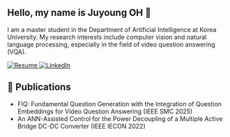## Hello, my name is Juyoung OH 👋
I am a master student in the Department of Artificial Intelligence at Korea University. My research interests include computer vision and natural language processing, especially in the field of video question answering (VQA).

<p align="left">
  <a href="./CV_JuyoungOh_company.pdf" target="_blank">
    <img src="https://img.shields.io/badge/Resume%20Download-blue?style=flat-square" alt="Resume">
  </a>
  <a href="https://www.linkedin.com/in/juyoung-oh-102aa31a0" target="_blank">
    <img src="https://img.shields.io/badge/LinkedIn%20Connect-blue?logo=linkedin&style=flat-square" alt="LinkedIn">
  </a>
</p>

## 🔭 Publications
- FIQ: Fundamental Question Generation with the Integration of Question Embeddings for Video Question Answering (IEEE SMC 2025)
- An ANN-Assisted Control for the Power Decoupling of a Multiple Active Bridge DC-DC Converter (IEEE IECON 2022)





<!--
**juyoungohjulie/juyoungohjulie** is a ✨ _special_ ✨ repository because its `README.md` (this file) appears on your GitHub profile.

Here are some ideas to get you started:



- 🌱 I’m currently learning ...
- 👯 I’m looking to collaborate on ...
- 🤔 I’m looking for help with ...
- 💬 Ask me about ...
- 📫 How to reach me: ...
- 😄 Pronouns: ...
- ⚡ Fun fact: ...
- ## 📄 Resume & 🌐 LinkedIn
-->
